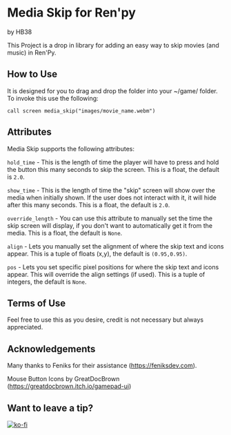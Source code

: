 # Media Skip for Ren'py
by HB38

This Project is a drop in library for adding an easy way to skip movies (and music) in Ren'Py. 

## How to Use
It is designed for you to drag and drop the folder into your ~/game/ folder.  To invoke this use the following:

`call screen media_skip("images/movie_name.webm")`

## Attributes
Media Skip supports the following attributes:

`hold_time` - This is the length of time the player will have to press and hold the button this many seconds to skip the screen.  This is a float, the default is `2.0`.

`show_time` - This is the length of time the "skip" screen will show over the media when initially shown.  If the user does not interact with it, it will hide after this many seconds.  This is a float, the default is `2.0`.

`override_length` - You can use this attribute to manually set the time the skip screen will display, if you don't want to automatically get it from the media.  This is a float, the default is `None`.

`align` - Lets you manually set the alignment of where the skip text and icons appear.  This is a tuple of floats (x,y), the default is `(0.95,0.95)`.

`pos` - Lets you set specific pixel positions for where the skip text and icons appear.  This will override the align settings (if used).  This is a tuple of integers, the default is `None`.

## Terms of Use
Feel free to use this as you desire, credit is not necessary but always appreciated.

## Acknowledgements
Many thanks to Feniks for their assistance (https://feniksdev.com).

Mouse Button Icons by GreatDocBrown (https://greatdocbrown.itch.io/gamepad-ui)

## Want to leave a tip?
[![ko-fi](https://www.ko-fi.com/img/githubbutton_sm.svg)](https://ko-fi.com/hb38_psk)
